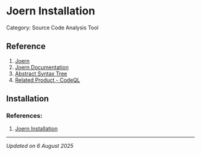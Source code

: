 # Joern Installation

Category: Source Code Analysis Tool

## Reference

1. [Joern](https://joern.io)
1. [Joern Documentation](https://joern.readthedocs.io/en/latest)
1. [Abstract Syntax Tree](https://en.wikipedia.org/wiki/Abstract_syntax_tree)
1. [Related Product - CodeQL](https://codeql.github.com/)

## Installation

### References:

1. [Joern Installation](https://joern.readthedocs.io/en/latest/installation.html)

***
*Updated on 6 August 2025*
